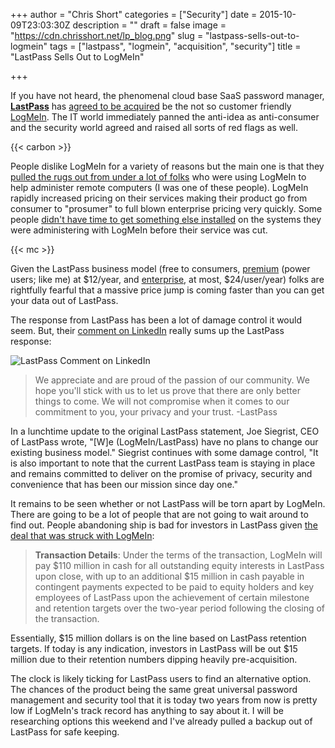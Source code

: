 +++
author = "Chris Short"
categories = ["Security"]
date = 2015-10-09T23:03:30Z
description = ""
draft = false
image = "https://cdn.chrisshort.net/lp_blog.png"
slug = "lastpass-sells-out-to-logmein"
tags = ["lastpass", "logmein", "acquisition", "security"]
title = "LastPass Sells Out to LogMeIn"

+++

If you have not heard, the phenomenal cloud base SaaS password manager, **[LastPass](https://lastpass.com/)** has [agreed to be acquired](https://blog.lastpass.com/2015/10/lastpass-joins-logmein.html/) be the not so customer friendly [LogMeIn](https://secure.logmein.com/). The IT world immediately panned the anti-idea as anti-consumer and the security world agreed and raised all sorts of red flags as well.

{{< carbon >}}

People dislike LogMeIn for a variety of reasons but the main one is that they [pulled the rugs out from under a lot of folks](https://community.spiceworks.com/topic/742095-logmein-goodbye) who were using LogMeIn to help administer remote computers (I was one of these people). LogMeIn rapidly increased pricing on their services making their product go from consumer to "prosumer" to full blown enterprise pricing very quickly. Some people [didn't have time to get something else installed](http://www.maximumpc.com/logmein-ends-free-ride-gives-users-7-days-notice-subscribe-or-scram2014/) on the systems they were administering with LogMeIn before their service was cut.

{{< mc >}}

Given the LastPass business model (free to consumers, [premium](https://lastpass.com/go-premium/) (power users; like me) at $12/year, and [enterprise](https://lastpass.com/enterprise/), at most, $24/user/year) folks are rightfully fearful that a massive price jump is coming faster than you can get your data out of LastPass.

The response from LastPass has been a lot of damage control it would seem. But, their [comment on LinkedIn](https://www.linkedin.com/company/lastpass?trk=tyah&trkInfo=clickedVertical%3Acompany%2CclickedEntityId%3A644776%2Cidx%3A2-2-9%2CtarId%3A1444412280222%2Ctas%3Alast) really sums up the LastPass response:

![LastPass Comment on LinkedIn](https://cdn.chrisshort.net/LastPass-LinkedIn.png)

>We appreciate and are proud of the passion of our community. We hope you'll stick with us to let us prove that there are only better things to come. We will not compromise when it comes to our commitment to you, your privacy and your trust. -LastPass

In a lunchtime update to the original LastPass statement, Joe Siegrist, CEO of LastPass wrote, "[W]e (LogMeIn/LastPass) have no plans to change our existing business model." Siegrist continues with some damage control, "It is also important to note that the current LastPass team is staying in place and remains committed to deliver on the promise of privacy, security and convenience that has been our mission since day one."

It remains to be seen whether or not LastPass will be torn apart by LogMeIn. There are going to be a lot of people that are not going to wait around to find out. People abandoning ship is bad for investors in LastPass given [the deal that was struck with LogMeIn](http://blog.logmein.com/investors/logmein-acquire-password-management-leader-lastpass):

>**Transaction Details**:
Under the terms of the transaction, LogMeIn will pay $110 million in cash for all outstanding equity interests in LastPass upon close, with up to an additional $15 million in cash payable in contingent payments expected to be paid to equity holders and key employees of LastPass upon the achievement of certain milestone and retention targets over the two-year period following the closing of the transaction.

Essentially, $15 million dollars is on the line based on LastPass retention targets. If today is any indication, investors in LastPass will be out $15 million due to their retention numbers dipping heavily pre-acquisition.

The clock is likely ticking for LastPass users to find an alternative option. The chances of the product being the same great universal password management and security tool that it is today two years from now is pretty low if LogMeIn's track record has anything to say about it. I will be researching options this weekend and I've already pulled a backup out of LastPass for safe keeping.


